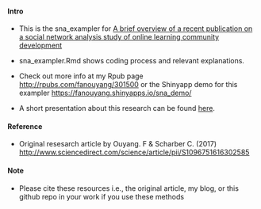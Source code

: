 #### Intro
- This is the sna_exampler for [A brief overview of a recent publication on a social network analysis study of online learning community development](http://fanouyang.net/2017/07/28/a-brief-overview-of-a-recent-publication-on-a-social-network-analysis-study-of-online-learning-community-development/)

- sna_exampler.Rmd shows coding process and relevant explanations. 

- Check out more info at my Rpub page http://rpubs.com/fanouyang/301500 or the Shinyapp demo for this exampler https://fanouyang.shinyapps.io/sna_demo/

- A short presentation about this research can be found [here](http://audioslides.elsevier.com/ViewerSmall.aspx?doi=10.1016/j.iheduc.2017.07.002&Source=0&resumeTime=0&resumeSlideIndex=0&width=800&height=639).


#### Reference
- Original resesarch article by Ouyang. F & Scharber C. (2017) http://www.sciencedirect.com/science/article/pii/S1096751616302585

#### Note
- Please cite these resources i.e., the original article, my blog, or this github repo in your work if you use these methods
